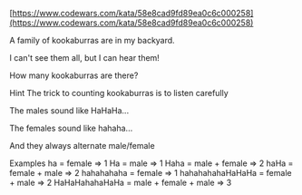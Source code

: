 [https://www.codewars.com/kata/58e8cad9fd89ea0c6c000258](https://www.codewars.com/kata/58e8cad9fd89ea0c6c000258)

A family of kookaburras are in my backyard.

I can't see them all, but I can hear them!

How many kookaburras are there?

Hint
The trick to counting kookaburras is to listen carefully

The males sound like HaHaHa...

The females sound like hahaha...

And they always alternate male/female

Examples
ha = female => 1
Ha = male => 1
Haha = male + female => 2
haHa = female + male => 2
hahahahaha = female => 1
hahahahahaHaHaHa = female + male => 2
HaHaHahahaHaHa = male + female + male => 3